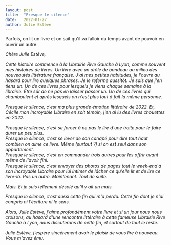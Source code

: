 ```yaml
---
layout: post
title:  "Presque le silence"
date:   2022-01-27
author: Julie Estève
---
```

Parfois, on lit un livre et on sait qu'il va falloir du temps avant de pouvoir en ouvrir un autre.

<!--more-->

_Chère Julie Estève,_

_Cette histoire commence à la Librairie Rive Gauche à Lyon, comme souvent mes histoires de livres._
_Un livre avec un drôle de bandeau au milieu des nouveautés littérature française._
_J'ai mes petites habitudes, je l'ouvre au hasard pour lire quelques phrases._
_Je le referme aussitôt._
_Je sais que j'en tiens un._
_Un de ces livres pour lesquels je viens chaque semaine à la librairie._
_Être sûr de ne pas en laisser passer un._
_Un de ces livres qui chamboulent et après lesquels on n'est plus tout à fait la même personne._

_Presque le silence, c'est ma plus grande émotion littéraire de 2022._
_Et, Cécile mon Incroyable Libraire en soit témoin, j'en ai lu des livres chouettes en 2022._

_Presque le silence, c'est se forcer à ne pas le lire d'une traite pour le faire durer un peu plus._<br>
_Presque le silence, c'est se lever de son canapé pour dire tout haut combien on aime ce livre. Même (surtout ?) si on est seul dans son appartement._<br>
_Presque le silence, c'est en commander trois autres pour les offrir avant même de l'avoir fini._<br>
_Presque le silence, c'est envoyer des photos de pages tout le week-end à son Incroyable Libraire pour lui intimer de lâcher ce qu'elle lit et de lire ce livre-là. Pas un autre. Maintenant. Tout de suite._<br>

_Mais. Et je suis tellement désolé qu'il y ait un mais._

_Presque le silence, c'est aussi cette fin qui m'a perdu. Cette fin dont je n'ai compris ni l'écriture ni le sens._

_Alors, Julie Estève, j'aime profondément votre livre et si un jour nous nous croisons, au hasard d'une rencontre littéraire à cette fameuse Librairie Rive Gauche à Lyon, nous discuterons de cette fin, et surtout de tout le reste._

_Julie Estève, j'espère sincèrement avoir le plaisir de vous lire à nouveau. Vous m'avez ému._